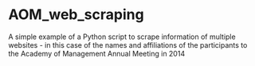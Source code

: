 # AOM_web_scraping
A simple example of a Python script to scrape information of multiple websites - in this case of the names and affiliations of the participants to the Academy of Management Annual Meeting in 2014
